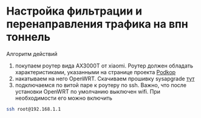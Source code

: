 # Настройка фильтрации и перенаправления трафика на впн тоннель

Алгоритм действий
1) покупаем роутер вида AX3000T от xiaomi. Роутер должен обладать характеристиками, указанными на странице проекта [Podkop](https://github.com/itdoginfo/podkop)
2) накатываем на него OpenWRT. Скачиваем прошивку sysapgrade [тут](https://firmware-selector.openwrt.org/?version=24.10.2)
3) подключаемся по витой паре к роутеру по ssh. Важно, что после установки OpenWRT по умолчанию выключен wifi. При необходимости его можно включить
```bash
ssh root@192.168.1.1
```
